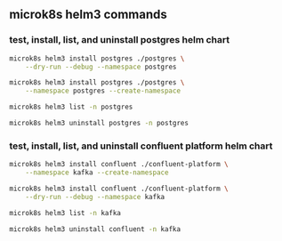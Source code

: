 ## microk8s helm3 commands

### test, install, list, and uninstall postgres helm chart 

```bash
microk8s helm3 install postgres ./postgres \
    --dry-run --debug --namespace postgres

microk8s helm3 install postgres ./postgres \
    --namespace postgres --create-namespace

microk8s helm3 list -n postgres

microk8s helm3 uninstall postgres -n postgres 
```

### test, install, list, and uninstall confluent platform helm chart 

```bash
microk8s helm3 install confluent ./confluent-platform \
    --namespace kafka --create-namespace

microk8s helm3 install confluent ./confluent-platform \
    --dry-run --debug --namespace kafka

microk8s helm3 list -n kafka

microk8s helm3 uninstall confluent -n kafka 
```

